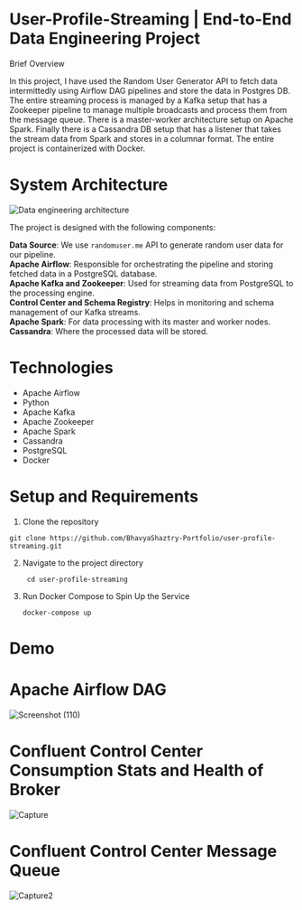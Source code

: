 # User-Profile-Streaming | End-to-End Data Engineering Project
Brief Overview

In this project, I have used the Random User Generator API to fetch data intermittedly using Airflow DAG pipelines and store the data in Postgres DB. The entire streaming process is managed by a Kafka setup that has a Zookeeper pipeline to manage multiple broadcasts and process them from the message queue. There is a master-worker architecture setup on Apache Spark. Finally there is a Cassandra DB setup that has a listener that takes the stream data from Spark and stores in a columnar format. The entire project is containerized with Docker.

# System Architecture
![Data engineering architecture](https://github.com/user-attachments/assets/16aebf12-9085-44e0-8808-0a4c82408b8b)



The project is designed with the following components:

__Data Source__: We use ```randomuser.me``` API to generate random user data for our pipeline.<br/>
__Apache Airflow__: Responsible for orchestrating the pipeline and storing fetched data in a PostgreSQL database.<br/>
__Apache Kafka and Zookeeper__: Used for streaming data from PostgreSQL to the processing engine.<br/>
__Control Center and Schema Registry__: Helps in monitoring and schema management of our Kafka streams.<br/>
__Apache Spark__: For data processing with its master and worker nodes.<br/>
__Cassandra__: Where the processed data will be stored.

# Technologies
- Apache Airflow
- Python
- Apache Kafka
- Apache Zookeeper
- Apache Spark
- Cassandra
- PostgreSQL
- Docker
# Setup and Requirements

1. Clone the repository
   
```git clone https://github.com/BhavyaShaztry-Portfolio/user-profile-streaming.git```

2. Navigate to the project directory

   ``` cd user-profile-streaming```

3. Run Docker Compose to Spin Up the Service
   
   ```docker-compose up```

# Demo
# Apache Airflow DAG
![Screenshot (110)](https://github.com/user-attachments/assets/59ca136c-b421-4885-a59f-3242cf8b5cbe)


# Confluent Control Center Consumption Stats and Health of Broker
![Capture](https://github.com/user-attachments/assets/f58411c3-aa34-4acc-84d3-999ba409c937)

# Confluent Control Center Message Queue
![Capture2](https://github.com/user-attachments/assets/c9ad9a91-a51d-4101-a0b5-00ec1fcf861d)



